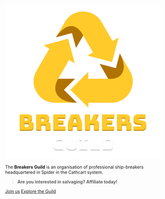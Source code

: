 ![Breakers Guild](_media/logo.png)

The **Breakers Guild** is an organisation of professional ship-breakers headquartered in Spider in the Cathcart system.

> **Are you interested in salvaging? Affiliate today!**

[Join us](https://robertsspaceindustries.com/orgs/BREAKER)
[Explore the Guild](/manifesto)

